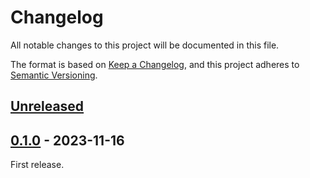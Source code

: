 # Changelog

All notable changes to this project will be documented in this file.

The format is based on [Keep a Changelog](https://keepachangelog.com/en/1.0.0/),
and this project adheres to [Semantic Versioning](https://semver.org/spec/v2.0.0.html).

## [Unreleased]

## [0.1.0] - 2023-11-16

First release.

[0.1.0]: https://github.com/CQCL/pytket-phir/commits/v0.1.0
[unreleased]: https://github.com/CQCL/pytket-phir/compare/v0.1.0...HEAD

<!-- markdownlint-configure-file {"MD024": {"siblings_only" : true}, "MD034": false} -->
